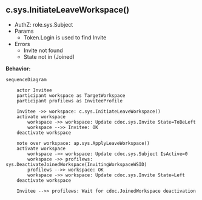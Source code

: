 ## c.sys.InitiateLeaveWorkspace()

- AuthZ: role.sys.Subject
- Params
    - Token.Login is used to find Invite
- Errors
    - Invite not found
    - State not in (Joined)

**Behavior:**
```mermaid
sequenceDiagram

    actor Invitee
    participant workspace as TargetWorkspace
    participant profilews as InviteeProfile

    Invitee ->> workspace: c.sys.InitiateLeaveWorkspace()
    activate workspace
        workspace ->> workspace: Update cdoc.sys.Invite State=ToBeLeft
        workspace -->> Invitee: OK
    deactivate workspace

    note over workspace: ap.sys.ApplyLeaveWorkspace()
    activate workspace
        workspace ->> workspace: Update cdoc.sys.Subject IsActive=0
        workspace ->> profilews: sys.DeactivateJoinedWorkspace(InvitingWorkspaceWSID)
        profilews -->> workspace: OK
        workspace ->> workspace: Update cdoc.sys.Invite State=Left
    deactivate workspace

    Invitee -->> profilews: Wait for cdoc.JoinedWorkspace deactivation
```